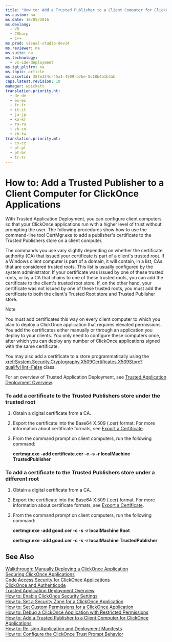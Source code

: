```yaml
---
title: "How to: Add a Trusted Publisher to a Client Computer for ClickOnce Applications"
ms.custom: na
ms.date: 10/05/2016
ms.devlang: 
  - VB
  - CSharp
  - C++
ms.prod: visual-studio-dev14
ms.reviewer: na
ms.suite: na
ms.technology: 
  - vs-ide-deployment
ms.tgt_pltfrm: na
ms.topic: article
ms.assetid: 35fe324c-45a1-4509-b7be-5c18b4b1b4ab
caps.latest.revision: 10
manager: wpickett
translation.priority.ht: 
  - de-de
  - es-es
  - fr-fr
  - it-it
  - ja-jp
  - ko-kr
  - ru-ru
  - zh-cn
  - zh-tw
translation.priority.mt: 
  - cs-cz
  - pl-pl
  - pt-br
  - tr-tr
---
```

# How to: Add a Trusted Publisher to a Client Computer for ClickOnce Applications
With Trusted Application Deployment, you can configure client computers so that your ClickOnce applications run with a higher level of trust without prompting the user. The following procedures show how to use the command-line tool CertMgr.exe to add a publisher's certificate to the Trusted Publishers store on a client computer.  
  
 The commands you use vary slightly depending on whether the certificate authority (CA) that issued your certificate is part of a client's trusted root. If a Windows client computer is part of a domain, it will contain, in a list, CAs that are considered trusted roots. This list is usually configured by the system administrator. If your certificate was issued by one of these trusted roots, or by a CA that chains to one of these trusted roots, you can add the certificate to the client's trusted root store. If, on the other hand, your certificate was not issued by one of these trusted roots, you must add the certificate to both the client's Trusted Root store and Trusted Publisher store.  
  
> [!NOTE]
>  You must add certificates this way on every client computer to which you plan to deploy a ClickOnce application that requires elevated permissions. You add the certificates either manually or through an application you deploy to your clients. You only need to configure these computers once, after which you can deploy any number of ClickOnce applications signed with the same certificate.  
  
 You may also add a certificate to a store programmatically using the <xref:System.Security.Cryptography.X509Certificates.X509Store?qualifyHint=False> class.  
  
 For an overview of Trusted Application Deployment, see [Trusted Application Deployment Overview](../VS_IDE/Trusted-Application-Deployment-Overview.md).  
  
### To add a certificate to the Trusted Publishers store under the trusted root  
  
1.  Obtain a digital certificate from a CA.  
  
2.  Export the certificate into the Base64 X.509 (.cer) format. For more information about certificate formats, see [Export a Certificate](http://go.microsoft.com/fwlink/?LinkId=164793).  
  
3.  From the command prompt on client computers, run the following command:  
  
     **certmgr.exe -add certificate.cer -c -s -r localMachine TrustedPublisher**  
  
### To add a certificate to the Trusted Publishers store under a different root  
  
1.  Obtain a digital certificate from a CA.  
  
2.  Export the certificate into the Base64 X.509 (.cer) format. For more information about certificate formats, see [Export a Certificate](http://go.microsoft.com/fwlink/?LinkId=164793).  
  
3.  From the command prompt on client computers, run the following command:  
  
     **certmgr.exe -add good.cer -c -s -r localMachine Root**  
  
     **certmgr.exe -add good.cer -c -s -r localMachine TrustedPublisher**  
  
## See Also  
 [Walkthrough: Manually Deploying a ClickOnce Application](../VS_IDE/Walkthrough--Manually-Deploying-a-ClickOnce-Application.md)   
 [Securing ClickOnce Applications](../VS_IDE/Securing-ClickOnce-Applications.md)   
 [Code Access Security for ClickOnce Applications](../VS_IDE/Code-Access-Security-for-ClickOnce-Applications.md)   
 [ClickOnce and Authenticode](../VS_IDE/ClickOnce-and-Authenticode.md)   
 [Trusted Application Deployment Overview](../VS_IDE/Trusted-Application-Deployment-Overview.md)   
 [How to: Enable ClickOnce Security Settings](../VS_IDE/How-to--Enable-ClickOnce-Security-Settings.md)   
 [How to: Set a Security Zone for a ClickOnce Application](../VS_IDE/How-to--Set-a-Security-Zone-for-a-ClickOnce-Application.md)   
 [How to: Set Custom Permissions for a ClickOnce Application](../VS_IDE/How-to--Set-Custom-Permissions-for-a-ClickOnce-Application.md)   
 [How to: Debug a ClickOnce Application with Restricted Permissions](../VS_IDE/How-to--Debug-a-ClickOnce-Application-with-Restricted-Permissions.md)   
 [How to: Add a Trusted Publisher to a Client Computer for ClickOnce Applications](../VS_IDE/How-to--Add-a-Trusted-Publisher-to-a-Client-Computer-for-ClickOnce-Applications.md)   
 [How to: Re-sign Application and Deployment Manifests](../VS_IDE/How-to--Re-sign-Application-and-Deployment-Manifests.md)   
 [How to: Configure the ClickOnce Trust Prompt Behavior](../VS_IDE/How-to--Configure-the-ClickOnce-Trust-Prompt-Behavior.md)